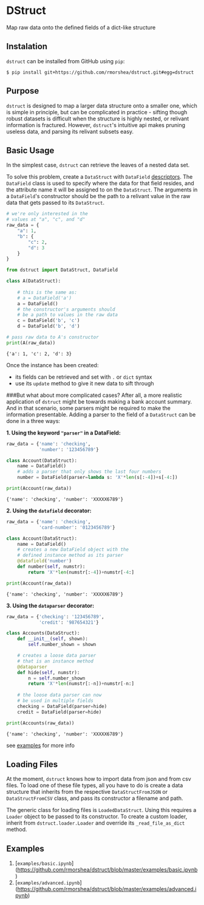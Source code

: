 # DStruct
Map raw data onto the defined fields of a dict-like structure

## Instalation
`dstruct` can be installed from GitHub using `pip`:

```
$ pip install git+https://github.com/rmorshea/dstruct.git#egg=dstruct
```

## Purpose
`dstruct` is designed to map a larger data structure onto a smaller one, which is simple in
principle, but can be complicated in practice - sifting though robust datasets is difficult
when the structure is highly nested, or relivant information is fractured. However, `dstruct`'s
intuitive api makes pruning useless data, and parsing its relivant subsets easy.

## Basic Usage
In the simplest case, `dstruct` can retrieve the leaves of a nested data set.

To solve this problem, create a `DataStruct` with `DataField` [descriptors](https://docs.python.org/howto/descriptor.html).
The `DataField` class is used to specify where the data for that field resides, and the
attribute name it will be assigned to on the `DataStruct`. The arguments in a `DataField`'s
constructor should be the path to a relivant value in the raw data that gets passed to its
`DataStruct`.

```python
# we're only interested in the
# values at "a", "c", and "d"
raw_data = {
    "a": 1,
    "b": {
        "c": 2,
        "d": 3
    }
}
```

```python
from dstruct import DataStruct, DataField

class A(DataStruct):
    
    # this is the same as:
    # a = DataField('a')
    a = DataField()
    # the constructor's arguments should 
    # be a path to values in the raw data
    c = DataField('b', 'c')
    d = DataField('b', 'd')

# pass raw data to A's constructor
print(A(raw_data))
```

```
{'a': 1, 'c': 2, 'd': 3}
```

Once the instance has been created:

+ its fields can be retrieved and set with `.` or `dict` syntax
+ use its `update` method to give it new data to sift through

###But what about more complicated cases?
After all, a more realistic application of `dstruct` might be towards making a bank account summary.
And in that scenario, some parsers might be required to make the information presentable. Adding a
parser to the field of a `DataStruct` can be done in a three ways:

**1. Using the keyword `"parser"` in a DataField:**

```python
raw_data = {'name': 'checking',
            'number': '123456789'}

class Account(DataStruct):
    name = DataField()
    # adds a parser that only shows the last four numbers
    number = DataField(parser=lambda s: 'X'*len(s[:-4])+s[-4:])

print(Account(raw_data))
```
```
{'name': 'checking', 'number': 'XXXXX6789'}
```

**2. Using the `datafield` decorator:**

```python
raw_data = {'name': 'checking',
            'card-number': '0123456789'}

class Account(DataStruct):
    name = DataField()
    # creates a new DataField object with the
    # defined instance method as its parser
    @datafield('number')
    def number(self, numstr):
        return 'X'*len(numstr[:-4])+numstr[-4:]

print(Account(raw_data))
```
```
{'name': 'checking', 'number': 'XXXXX6789'}
```

**3. Using the `dataparser` decorator:**

```python
raw_data = {'checking': '123456789',
            'credit': '987654321'}

class Accounts(DataStruct):
    def __init__(self, shown):
        self.number_shown = shown

    # creates a loose data parser
    # that is an instance method
    @dataparser
    def hide(self, numstr):
        n = self.number_shown
        return 'X'*len(numstr[:-n])+numstr[-n:]
    
    # the loose data parser can now
    # be used in multiple fields
    checking = DataField(parser=hide)
    credit = DataField(parser=hide)

print(Accounts(raw_data))
```
```
{'name': 'checking', 'number': 'XXXXX6789'}
```

see [examples](https://github.com/rmorshea/dstruct#examples) for more info

## Loading Files

At the moment, `dstruct` knows how to import data from json and from csv files. To load one of these file
types, all you have to do is create a data structure that inherits from the respective `DataStructFromJSON`
or `DataStructFromCSV` class, and pass its constructor a filename and path.

The generic class for loading files is `LoadedDataStruct`. Using this requires a `Loader` object to be
passed to its constructor. To create a custom loader, inherit from `dstruct.loader.Loader` and override
its `_read_file_as_dict` method.

## Examples

1. [`examples/basic.ipynb`]
(https://github.com/rmorshea/dstruct/blob/master/examples/basic.ipynb)
2. [`examples/advanced.ipynb`]
(https://github.com/rmorshea/dstruct/blob/master/examples/advanced.ipynb)
